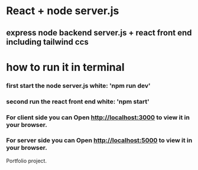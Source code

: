 # React + node server.js

## express node backend server.js + react front end including tailwind ccs 

# how to run it in terminal

### first start the node server.js white: 'npm run dev'
### second run the react front end white: 'npm start'



### For client side you can Open [http://localhost:3000](http://localhost:3000) to view it in your browser.

### For server side you can Open [http://localhost:5000](http://localhost:5000) to view it in your browser.

Portfolio project.